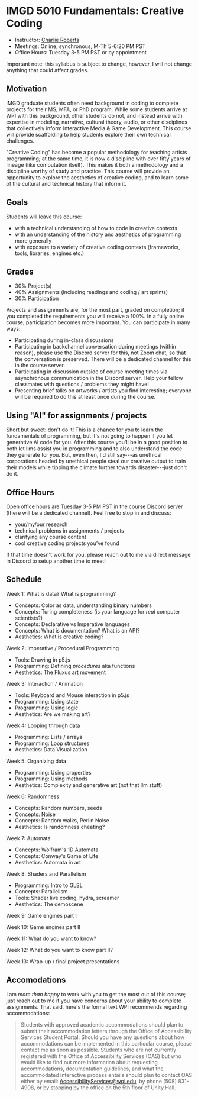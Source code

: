 # IMGD 5010 Fundamentals: Creative Coding

- Instructor: [Charlie Roberts](https://charlie-roberts.com)
- Meetings: Online, synchronous, M-Th 5-6:20 PM PST
- Office Hours: Tuesday 3-5 PM PST or by appointment 

Important note: this syllabus is subject to change, however, I will not change anything that could affect grades.

## Motivation
IMGD graduate students often need background in coding to complete projects for their MS, MFA, or PhD program. While some students arrive at WPI with this background, other students do not, and instead arrive with expertise in modeling, narrative, cultural theory, audio, or other disciplines that collectively inform Interactive Media & Game Development. This course will provide scaffolding to help students explore their own technical challenges. 

"Creative Coding" has become a popular methodology for teaching artists programming; at the same time, it is now a discipline with over fifty years of lineage (like computation itself). This makes it both a methodology and a discipline worthy of study and practice. This course will provide an opportunity to explore the aesthetics of creative coding, and to learn some of the cultural and technical history that inform it.

## Goals
Students will leave this course:
- with a technical understanding of how to code in creative contexts
- with an understanding of the history and aesthetics of programming more generally
- with exposure to a variety of creative coding contexts (frameworks, tools, libraries, engines etc.)

## Grades
- 30% Project(s)
- 40% Assignments (including readings and coding / art sprints)
- 30% Participation

Projects and assignments are, for the most part, graded on completion; if you completed the requirements you will receive a 100%. In a fully online course, participation becomes more important. You can participate in many ways:

- Participating during in-class discussions
- Participating in backchannel conversation during meetings (within reason), please use the Discord server for this, not Zoom chat, so that the conversation is preserved. There will be a dedicated channel for this in the course server.
- Participating in discussion outside of course meeting times via asynchronous communication in the Discord server. Help your fellow classmates with questions / problems they might have!
- Presenting brief talks on artworks / artists you find interesting; everyone will be required to do this at least once during the course.

## Using "AI" for assignments / projects
Short but sweet: don't do it! This is a chance for you to learn the fundamentals of programming, but it's not going to happen if you let generative AI code for you. After this course you'll be in a good position to both let llms assist you in programming and to also understand the code they generate for you. But, even then, I'd still say---as unethical corporations headed by unethical people steal our creative output to train their models while tipping the climate further towards disaster---just don't do it.

## Office Hours
Open office hours are Tuesday 3-5 PM PST in the course Discord server (there will be a dedicated channel). Feel free to stop in and discuss:

- your/my/our research
- technical problems in assignments / projects
- clarifying any course content
- cool creative coding projects you've found

If that time doesn't work for you, please reach out to me via direct message in Discord to setup another time to meet!

## Schedule

Week 1: What is data? What is programming?
- Concepts: Color as data, understanding binary numbers
- Concepts: Turing completeness (is your language for *real* computer scientists?)
- Concepts: Declarative vs Imperative languages
- Concepts: What is documentation? What is an API?
- Aesthetics: What is creative coding?

Week 2: Imperative / Procedural Programming
- Tools: Drawing in p5.js
- Programming: Defining *procedures* aka functions
- Aesthetics: The Fluxus art movement

Week 3: Interaction / Animation
- Tools: Keyboard and Mouse interaction in p5.js
- Programming: Using state
- Programming: Using logic
- Aesthetics: Are we making art?

Week 4: Looping through data
- Programming: Lists / arrays
- Programming: Loop structures
- Aesthetics: Data Visualization

Week 5: Organizing data
- Programming: Using properties
- Programming: Using methods
- Aesthetics: Complexity and generative art (not that llm stuff)

Week 6: Randomness
- Concepts: Random numbers, seeds
- Concepts: Noise
- Concepts: Random walks, Perlin Noise
- Aesthetics: Is randomness cheating?

Week 7: Automata
- Concepts: Wolfram's 1D Automata
- Concepts: Conway's Game of Life
- Aesthetics: Automata in art

Week 8: Shaders and Parallelism
- Programming: Intro to GLSL
- Concepts: Parallelism
- Tools: Shader live coding, hydra, screamer
- Aesthetics: The demoscene

Week 9: Game engines part I

Week 10: Game engines part II

Week 11: What do you want to know?

Week 12: What do you want to know part II? 

Week 13: Wrap-up / final project presentations

## Accomodations
I am *more than happy* to work with you to get the most out of this course; just reach out to me if you have concerns about your ability to complete assignments. That said, here's the formal text WPI recommends regarding accommodations: 
> Students with approved academic accommodations should plan to submit their accommodation letters through the Office of Accessibility Services Student Portal.  Should you have any questions about how accommodations can be implemented in this particular course, please contact me as soon as possible.  Students who are not currently registered with the Office of Accessibility Services (OAS) but who would like to find out more information about requesting accommodations, documentation guidelines, and what the accommodated interactive process entails should plan to contact OAS either by email:  AccessibilityServices@wpi.edu, by phone (508) 831-4908, or by stopping by the office on the 5th floor of Unity Hall.
